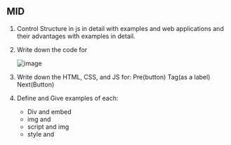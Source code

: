 ## MID
1. Control Structure in js in detail with examples and web applications and their advantages with examples in detail.
2. Write down the code for


   ![image](https://github.com/user-attachments/assets/0408f45b-93bb-423e-8072-00860aa2db1b)

4. Write down the HTML, CSS, and JS for: Pre(button) Tag(as a label) Next(Button)
5. Define and Give examples of each:
   - Div and embed
   - img and <a>
   - script and img
   - style and 
